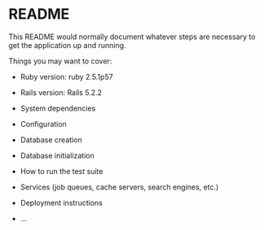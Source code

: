 # README

This README would normally document whatever steps are necessary to get the
application up and running.

Things you may want to cover:

* Ruby version: ruby 2.5.1p57

* Rails version: Rails 5.2.2

* System dependencies

* Configuration

* Database creation

* Database initialization

* How to run the test suite

* Services (job queues, cache servers, search engines, etc.)

* Deployment instructions

* ...
